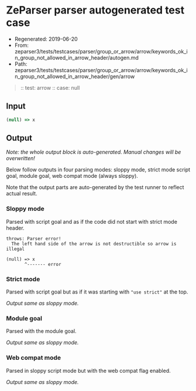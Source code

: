 # ZeParser parser autogenerated test case

- Regenerated: 2019-06-20
- From: zeparser3/tests/testcases/parser/group_or_arrow/arrow/keywords_ok_in_group_not_allowed_in_arrow_header/autogen.md
- Path: zeparser3/tests/testcases/parser/group_or_arrow/arrow/keywords_ok_in_group_not_allowed_in_arrow_header/gen/arrow

> :: test: arrow
> :: case: null

## Input


`````js
(null) => x
`````

## Output

_Note: the whole output block is auto-generated. Manual changes will be overwritten!_

Below follow outputs in four parsing modes: sloppy mode, strict mode script goal, module goal, web compat mode (always sloppy).

Note that the output parts are auto-generated by the test runner to reflect actual result.

### Sloppy mode

Parsed with script goal and as if the code did not start with strict mode header.

`````
throws: Parser error!
  The left hand side of the arrow is not destructible so arrow is illegal

(null) => x
       ^------- error
`````

### Strict mode

Parsed with script goal but as if it was starting with `"use strict"` at the top.

_Output same as sloppy mode._

### Module goal

Parsed with the module goal.

_Output same as sloppy mode._

### Web compat mode

Parsed in sloppy script mode but with the web compat flag enabled.

_Output same as sloppy mode._
